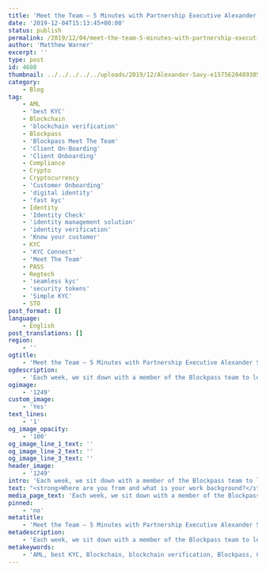 ```yaml
---
title: 'Meet the Team — 5 Minutes with Partnership Executive Alexander Savy'
date: '2019-12-04T15:13:45+00:00'
status: publish
permalink: /2019/12/04/meet-the-team-5-minutes-with-partnership-executive-alexander-savy
author: 'Matthew Warner'
excerpt: ''
type: post
id: 4608
thumbnail: ../../../../../uploads/2019/12/Alexander-Savy-e1575620489305-150x150.png
category:
    - Blog
tag:
    - AML
    - 'best KYC'
    - Blockchain
    - 'blockchain verification'
    - Blockpass
    - 'Blockpass Meet The Team'
    - 'Client On-Boarding'
    - 'Client Onboarding'
    - Compliance
    - Crypto
    - Cryptocurrency
    - 'Customer Onboarding'
    - 'digital identity'
    - 'fast kyc'
    - Identity
    - 'Identity Check'
    - 'identity management solution'
    - 'identity verification'
    - 'Know your customer'
    - KYC
    - 'KYC Connect'
    - 'Meet The Team'
    - PASS
    - Regtech
    - 'seamless kyc'
    - 'security tokens'
    - 'Simple KYC'
    - STO
post_format: []
language:
    - English
post_translations: []
region:
    - ''
ogtitle:
    - 'Meet the Team — 5 Minutes with Partnership Executive Alexander Savy'
ogdescription:
    - 'Each week, we sit down with a member of the Blockpass team to learn where they come from, what their day to day looks like, and what they love about blockchain.  '
ogimage:
    - '1249'
custom_image:
    - 'Yes'
text_lines:
    - '1'
og_image_opacity:
    - '100'
og_image_line_1_text: ''
og_image_line_2_text: ''
og_image_line_3_text: ''
header_image:
    - '1249'
intro: 'Each week, we sit down with a member of the Blockpass team to learn where they come from, what their day to day looks like, and what they love about blockchain.  '
text: "<strong>Where are you from and what is your work background?</strong>\r\nI come from a financial industry background, with 10+ years experience in insurance, payments and the blockchain industry.\r\n\r\n<strong>What is your role at Blockpass?</strong>\r\nI assist big companies in understanding the value of the Blockpass products and help them to comply with current AML regulations and KYC requirements.\r\n\r\n<strong>What do your daily activities look like?</strong>\r\nMy day can be broadly split into three main areas:\r\n1) Discussing with customers on the potential threats of not performing full client verification.\r\n2) Discussing current AML and KYC requirements from regulators.\r\n3) Explaining the automatisation of client verifications and how much simpler the process is with Blockpass’ solutions.\r\n\r\n<strong>How did you get involved in Blockpass?</strong>\r\nI met Adam and Hans at one of the blockchain conferences in London, where I was representing another blockchain company. Since then I began following the updates of the company and recently decided that now is the right moment to join the KYC and AML revolution!\r\n\r\n<strong>What’s your favourite blockchain related benefit?</strong>\r\nTransparency.\r\n\r\n<strong>Where do you see the industry headed over the next 5 years?</strong>\r\nI think blockchain is going to see massive adoption.\r\n\r\n<strong>If you could spend an hour with anyone from history, who would it be and why?</strong>\r\nHenry Ford, to talk with him about how he changed the whole industry, and what his main motivation was."
media_page_text: 'Each week, we sit down with a member of the Blockpass team to learn where they come from, what their day to day looks like, and what they love about blockchain.  '
pinned:
    - 'no'
metatitle:
    - 'Meet the Team — 5 Minutes with Partnership Executive Alexander Savy'
metadescription:
    - 'Each week, we sit down with a member of the Blockpass team to learn where they come from, what their day to day looks like, and what they love about blockchain.  '
metakeywords:
    - 'AML, best KYC, Blockchain, blockchain verification, Blockpass, Client On-Boarding, Client Onboarding, Compliance, Crypto, Cryptocurrency, Customer Onboarding, digital identity, fast kyc, Identity, Identity Check, identity management solution, identity verification, Know your customer, KYC, KYC Connect, PASS, Regtech, seamless kyc, security tokens, Simple KYC, STO, Meet The Team'
---
```

<!DOCTYPE html PUBLIC "-//W3C//DTD HTML 4.0 Transitional//EN" "http://www.w3.org/TR/REC-html40/loose.dtd">
<?xml encoding="UTF-8">
